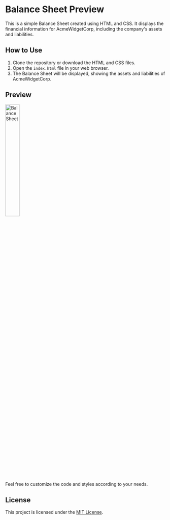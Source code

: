 # Balance Sheet Preview

This is a simple Balance Sheet created using HTML and CSS. It displays the financial information for AcmeWidgetCorp, including the company's assets and liabilities.

## How to Use

1. Clone the repository or download the HTML and CSS files.
2. Open the `index.html` file in your web browser.
3. The Balance Sheet will be displayed, showing the assets and liabilities of AcmeWidgetCorp.

## Preview

<img src="https://i.imgur.com/FoHN86d.png" alt="Balance Sheet" width="30%">

Feel free to customize the code and styles according to your needs.

## License

This project is licensed under the [MIT License](LICENSE).
